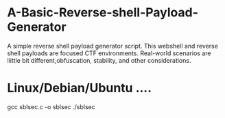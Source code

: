 # A-Basic-Reverse-shell-Payload-Generator
A simple reverse shell payload generator script. This webshell and reverse shell payloads are focused CTF environments. Real-world scenarios are liittle bit different,obfuscation, stability, and other considerations.
# Linux/Debian/Ubuntu ....
gcc sblsec.c -o sblsec
./sblsec
